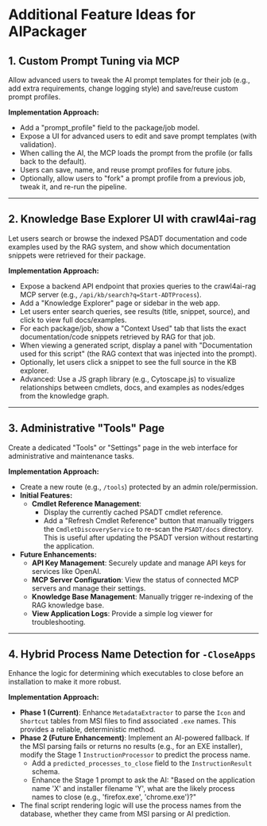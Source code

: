 # Additional Feature Ideas for AIPackager

## 1. Custom Prompt Tuning via MCP

Allow advanced users to tweak the AI prompt templates for their job (e.g., add extra requirements, change logging style) and save/reuse custom prompt profiles.

**Implementation Approach:**
- Add a "prompt_profile" field to the package/job model.
- Expose a UI for advanced users to edit and save prompt templates (with validation).
- When calling the AI, the MCP loads the prompt from the profile (or falls back to the default).
- Users can save, name, and reuse prompt profiles for future jobs.
- Optionally, allow users to "fork" a prompt profile from a previous job, tweak it, and re-run the pipeline.

---

## 2. Knowledge Base Explorer UI with crawl4ai-rag

Let users search or browse the indexed PSADT documentation and code examples used by the RAG system, and show which documentation snippets were retrieved for their package.

**Implementation Approach:**
- Expose a backend API endpoint that proxies queries to the crawl4ai-rag MCP server (e.g., `/api/kb/search?q=Start-ADTProcess`).
- Add a "Knowledge Explorer" page or sidebar in the web app.
- Let users enter search queries, see results (title, snippet, source), and click to view full docs/examples.
- For each package/job, show a "Context Used" tab that lists the exact documentation/code snippets retrieved by RAG for that job.
- When viewing a generated script, display a panel with "Documentation used for this script" (the RAG context that was injected into the prompt).
- Optionally, let users click a snippet to see the full source in the KB explorer.
- Advanced: Use a JS graph library (e.g., Cytoscape.js) to visualize relationships between cmdlets, docs, and examples as nodes/edges from the knowledge graph.

---

## 3. Administrative "Tools" Page

Create a dedicated "Tools" or "Settings" page in the web interface for administrative and maintenance tasks.

**Implementation Approach:**
- Create a new route (e.g., `/tools`) protected by an admin role/permission.
- **Initial Features:**
  - **Cmdlet Reference Management**:
    - Display the currently cached PSADT cmdlet reference.
    - Add a "Refresh Cmdlet Reference" button that manually triggers the `CmdletDiscoveryService` to re-scan the `PSADT/docs` directory. This is useful after updating the PSADT version without restarting the application.
- **Future Enhancements:**
  - **API Key Management**: Securely update and manage API keys for services like OpenAI.
  - **MCP Server Configuration**: View the status of connected MCP servers and manage their settings.
  - **Knowledge Base Management**: Manually trigger re-indexing of the RAG knowledge base.
  - **View Application Logs**: Provide a simple log viewer for troubleshooting.

---

## 4. Hybrid Process Name Detection for `-CloseApps`

Enhance the logic for determining which executables to close before an installation to make it more robust.

**Implementation Approach:**
- **Phase 1 (Current)**: Enhance `MetadataExtractor` to parse the `Icon` and `Shortcut` tables from MSI files to find associated `.exe` names. This provides a reliable, deterministic method.
- **Phase 2 (Future Enhancement)**: Implement an AI-powered fallback. If the MSI parsing fails or returns no results (e.g., for an EXE installer), modify the Stage 1 `InstructionProcessor` to predict the process name.
  - Add a `predicted_processes_to_close` field to the `InstructionResult` schema.
  - Enhance the Stage 1 prompt to ask the AI: "Based on the application name 'X' and installer filename 'Y', what are the likely process names to close (e.g., 'firefox.exe', 'chrome.exe')?"
- The final script rendering logic will use the process names from the database, whether they came from MSI parsing or AI prediction.
